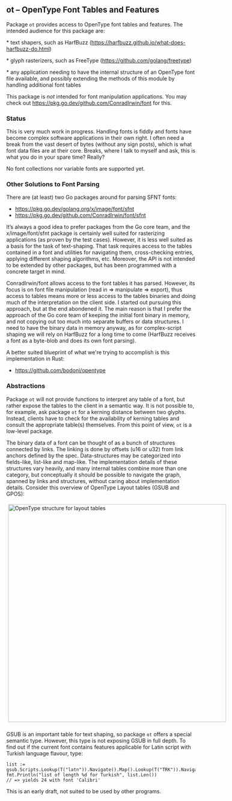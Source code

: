 
ot – OpenType Font Tables and Features
---------------------------------------

Package `ot` provides access to OpenType font tables and features.
The intended audience for this package are:

*︎ text shapers, such as HarfBuzz (<https://harfbuzz.github.io/what-does-harfbuzz-do.html>)

*︎ glyph rasterizers, such as FreeType (<https://github.com/golang/freetype>)

*︎ any application needing to have the internal structure of an OpenType font file available, and possibly extending the methods of this module by handling additional font tables 

This package is *not* intended for font manipulation applications. You may check out
<https://pkg.go.dev/github.com/ConradIrwin/font>
for this.

### Status

This is very much work in progress.
Handling fonts is fiddly and fonts have become complex software
applications in their own right. I often need a break from the vast desert of
bytes (without any sign posts), which is what font data files are at their core. Breaks,
where I talk to myself and ask, this is what you do in your spare time? Really?

 No font collections nor variable fonts are supported yet. 

### Other Solutions to Font Parsing

There are (at least) two Go packages around for parsing SFNT fonts:

* <https://pkg.go.dev/golang.org/x/image/font/sfnt>
* <https://pkg.go.dev/github.com/ConradIrwin/font/sfnt>

It’s always a good idea to prefer packages from the Go core team, and the
x/image/font/sfnt package is certainly well suited for rasterizing applications
(as proven by the test cases). However, it is less well suited as a basis for
the task of text-shaping. That task requires access to the tables contained in
a font and utilities for navigating them, cross-checking entries, applying different
shaping algorithms, etc. Moreover, the API is not intended to be extended by
other packages, but has been programmed with a concrete target in mind.

ConradIrwin/font allows access to the font tables it has parsed. However, its
focus is on font file manipulation (read in ⇒ manipulate ⇒ export), thus
access to tables means more or less access to the tables binaries and
doing much of the interpretation on the client side. I started out pursuing this
approach, but at the end abondened it. The main reason is that I
prefer the approach of the Go core team of keeping the initial font binary
in memory, and not copying out too much into separate buffers or data structures.
I need to have the binary data in memory anyway, as for complex-script shaping
we will rely on HarfBuzz for a long time to come (HarfBuzz receives a font
as a byte-blob and does its own font parsing).

A better suited blueprint of what we're trying to accomplish is this implementation
in Rust:

* https://github.com/bodoni/opentype

### Abstractions

Package `ot` will not provide functions to interpret any table of a font, but rather
expose the tables to the client in a semantic way. It is not possible to, for example, ask
package `ot` for a kerning distance between two glyphs. Instead, clients have to check
for the availability of kerning tables and consult the appropriate table(s)
themselves. From this point of view, `ot` is a low-level package.

The binary data of a font can be thought of as a bunch of structures
connected by links. The linking is done by offsets (u16 or u32) from link anchors
defined by the spec. Data-structures may be categorized into fields-like,
list-like and map-like. The implementation details of these structures vary
heavily, and many internal tables combine more than one category, but conceptually it
should be possible to navigate the graph, spanned by links and structures,
without caring about implementation details.
Consider this overview of OpenType Layout tables (GSUB and GPOS):

<div style="width:580px;padding:5px;padding-bottom:10px">
<img alt="OpenType structure for layout tables"
 src="http://npillmayer.github.io/img/OpenType-layout-table.svg"
 width="580px">
</div>

GSUB is an important table for text shaping, so package `ot` offers a special semantic type.
However, this type is not exposing GSUB in full depth.
To find out if the current font contains features applicable for Latin script with
Turkish language flavour, type:

    list := gsub.Scripts.Lookup(T("latn")).Navigate().Map().Lookup(T("TRK")).Navigate().List()
    fmt.Println("list of length %d for Turkish", list.Len())
    // => yields 24 with font 'Calibri'

This is an early draft, not suited to be used by other programs.
